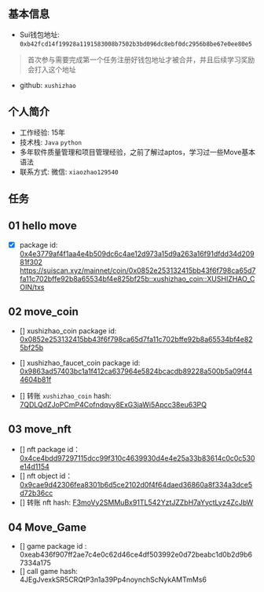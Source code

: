 ## 基本信息 
- Sui钱包地址: `0xb42fcd14f19928a1191583008b7502b3bd096dc8ebf0dc2956b8be67e0ee80e5`

> 首次参与需要完成第一个任务注册好钱包地址才被合并，并且后续学习奖励会打入这个地址
- github: `xushizhao`

## 个人简介
- 工作经验: 15年
- 技术栈: `Java` `python`
- 多年软件质量管理和项目管理经验，之前了解过aptos，学习过一些Move基本语法
- 联系方式: 微信: `xiaozhao129540` 

## 任务

##   01 hello move  
- [x] package id: [0x4e3779af4f1aa4e4b509dc6c4ae12d973a15d9a263a16f91dfdd34d20981f302](https://suiscan.xyz/testnet/object/0x4e3779af4f1aa4e4b509dc6c4ae12d973a15d9a263a16f91dfdd34d20981f302)
https://suiscan.xyz/mainnet/coin/0x0852e253132415bb43f6f798ca65d7fa11c702bffe92b8a65534bf4e825bf25b::xushizhao_coin::XUSHIZHAO_COIN/txs

##  02 move_coin
- [] xushizhao_coin package id: [0x0852e253132415bb43f6f798ca65d7fa11c702bffe92b8a65534bf4e825bf25b](https://suiscan.xyz/mainnet/object/0x0852e253132415bb43f6f798ca65d7fa11c702bffe92b8a65534bf4e825bf25b/txs)


- [] xushizhao_faucet_coin package id: [0x9863ad57403bc1a1f412ca637964e5824bcacdb89228a500b5a09f444604b81f](https://suiscan.xyz/mainnet/object/0x9863ad57403bc1a1f412ca637964e5824bcacdb89228a500b5a09f444604b81f/txs)


- [] 转账 `xushizhao_coin` hash: [7QDLQdZJoPCmP4Cofndqvy8ExG3jaWi5Apcc38eu63PQ](https://suiscan.xyz/mainnet/tx/7QDLQdZJoPCmP4Cofndqvy8ExG3jaWi5Apcc38eu63PQ)


## 03 move_nft

- [] nft package id：[0x4ce4bdd97297115dcc99f310c4639930d4e4e25a33b83614c0c0c530e14d1154](https://suiscan.xyz/mainnet/object/0x4ce4bdd97297115dcc99f310c4639930d4e4e25a33b83614c0c0c530e14d1154/txs)
- [] nft object id：[0x9cae9d42306fea8301b6d5ce2102d0f4f64daed36860a8f334a3dce5d72b36cc](https://suiscan.xyz/mainnet/object/0x9cae9d42306fea8301b6d5ce2102d0f4f64daed36860a8f334a3dce5d72b36cc)
- [] 转账 nft hash: [F3moVy2SMMuBx91TL542YztJZZbH7aYyctLyz4ZcJbW](https://suiscan.xyz/mainnet/tx/F3moVy2SMMuBx91TL542YztJZZbH7aYyctLyz4ZcJbW)

## 04 Move_Game
- [] game package id : 0xeab436f907ff2ae7c4e0c62d46ce4df503992e0d72beabc1d0b2d9b67334a175
- [] call game hash: 4JEgJvexkSR5CRQtP3n1a39Pp4noynchScNykAMTmMs6
